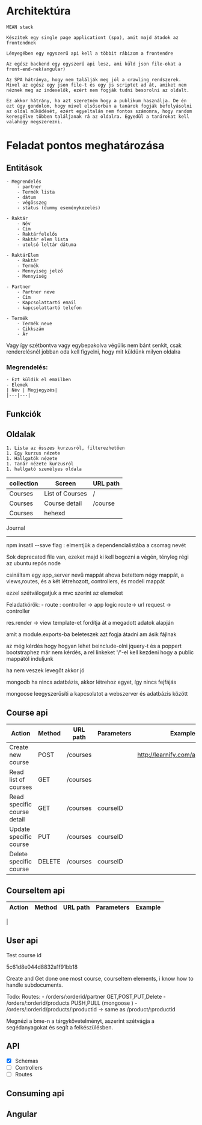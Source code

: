 # Architektúra 
    MEAN stack

    Készítek egy single page applicationt (spa), amit majd átadok az frontendnek

    Lényegében egy egyszerű api kell a többit rábizom a frontendre

    Az egész backend egy egyszerű api lesz, ami küld json file-okat a front-end-nek(angular)
    
    Az SPA hátránya, hogy nem találják meg jól a crawling rendszerek. Mivel az egész egy json file-t és egy js scriptet ad át, amiket nem néznek meg az indexelők, ezért nem fogják tudni besorolni az oldalt. 

    Ez akkor hátrány, ha azt szeretném hogy a publikum használja. De én ezt úgy gondolom, hogy mivel elsősorban a tanárok fogják befolyásolni az oldal működését, ezért egyeltalán nem fontos számomra, hogy random keresgélve többen találjanak rá az oldalra. Egyedül a tanárokat kell valahogy megszerezni.

# Feladat pontos meghatározása

## Entitások
    - Megrendelés
        - partner
        - Termék lista
        - dátum
        - végösszeg
        - status (dummy eseménykezelés)

    - Raktár
        - Név
        - Cím
        - Raktárfelelős
        - Raktár elem lista
        - utolsó leltár dátuma

    - RaktárElem
        - Raktár
        - Termék
        - Mennyiség jelző
        - Mennyiség

    - Partner
        - Partner neve
        - Cím
        - Kapcsolattartó email
        - kapcsolattartó telefon

    - Termék
        - Termék neve
        - Cikkszám
        - Ár

Vagy így szétbontva
vagy egybepakolva
végülis nem bánt senkit, csak renderelésnél jobban oda kell figyelni, hogy mit küldünk milyen oldalra
### Megrendelés:
    - Ezt küldik el emailben
    - Elemek
    | Név | Megjegyzés|
    |---|---|
    

## Funkciók



## Oldalak 

    1. Lista az összes kurzusról, filterezhetően 
    1. Egy kurzus nézete
    1. Hallgatók nézete
    1. Tanár nézete kurzusról
    1. hallgató személyes oldala

|collection| Screen | URL path|
|---|---|---|
|Courses| List of Courses| / |
|Courses| Course detail | /course |
|Courses | hehexd | | 


Journal
***************************************************************************

npm insatll --save flag : elmentjük a dependencialistába a csomag nevét 

Sok deprecated file van, ezeket majd ki kell bogozni a végén, tényleg régi az ubuntu repós node

csináltam egy app_server nevű mappát ahova betettem négy mappát, a views,routes, és a két létrehozott, controllers, és modell mappát 

ezzel szétválogatjuk a mvc szerint az elemeket

Feladatkörök:
    - route : controller -> app logic route-> url request -> controller


res.render -> view template-et fordítja át a megadott adatok alapján

amit a module.exports-ba beleteszek azt fogja átadni am ásik fájlnak

az még kérdés hogy hogyan lehet beinclude-olni jquery-t és a poppert bootstraphez
már nem kérdés, a rel linkeket '/'-el kell kezdeni hogy a public mappától induljunk

ha nem veszek levegőt akkor jó 



mongodb ha nincs adatbázis, akkor létrehoz egyet, így nincs fejfájás

mongoose leegyszerűsíti a kapcsolatot a webszerver és adatbázis között

## Course api 

|Action| Method | URL path | Parameters | Example
|---|---|---|---|---|
|Create new course | POST | /courses | |  http://learnify.com/api/locations|
|Read list of courses | GET | /courses | 
| Read specific course detail | GET | /courses| courseID   
| Update specific course | PUT | /courses | courseID ||
|Delete specific course | DELETE | /courses| courseID||

## CourseItem api
|Action| Method | URL path | Parameters | Example
|---|---|---|---|---|
|

## User api 
Test course id 

5c61d8e044d8832a1f91bb18

Create and Get done one most course, courseItem elements, i know how to handle subdocuments.

Todo: 
    Routes: 
        - /orders/:orderid/partner GET,POST,PUT,Delete
        - /orders/:orderid/products PUSH,PULL (mongoose )
        - /orders/:orderid/products/:productid -> same as /product/:productid
 


Megnézi a bme-n a tárgykövetelményt, aszerint szétvágja a segédanyagokat és segít a felkészülésben. 
## API

- [x] Schemas
- [ ] Controllers
- [ ] Routes

## Consuming api
## Angular

